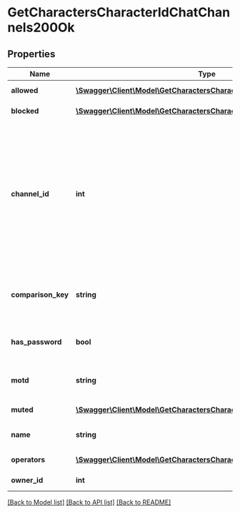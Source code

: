 # GetCharactersCharacterIdChatChannels200Ok

## Properties
Name | Type | Description | Notes
------------ | ------------- | ------------- | -------------
**allowed** | [**\Swagger\Client\Model\GetCharactersCharacterIdChatChannelsAllowed[]**](GetCharactersCharacterIdChatChannelsAllowed.md) | allowed array | 
**blocked** | [**\Swagger\Client\Model\GetCharactersCharacterIdChatChannelsBlocked[]**](GetCharactersCharacterIdChatChannelsBlocked.md) | blocked array | 
**channel_id** | **int** | Unique channel ID. Always negative for player-created channels. Permanent (CCP created) channels have a positive ID, but don&#39;t appear in the API | 
**comparison_key** | **string** | Normalized, unique string used to compare channel names | 
**has_password** | **bool** | If this is a password protected channel | 
**motd** | **string** | Message of the day for this channel | 
**muted** | [**\Swagger\Client\Model\GetCharactersCharacterIdChatChannelsMuted[]**](GetCharactersCharacterIdChatChannelsMuted.md) | muted array | 
**name** | **string** | Displayed name of channel | 
**operators** | [**\Swagger\Client\Model\GetCharactersCharacterIdChatChannelsOperator[]**](GetCharactersCharacterIdChatChannelsOperator.md) | operators array | 
**owner_id** | **int** | owner_id integer | 

[[Back to Model list]](../README.md#documentation-for-models) [[Back to API list]](../README.md#documentation-for-api-endpoints) [[Back to README]](../README.md)


